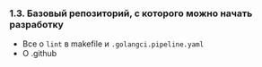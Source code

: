 ### 1.3. Базовый репозиторий, с которого можно начать разработку
* Все о `lint` в makefile и `.golangci.pipeline.yaml`
* О .github

